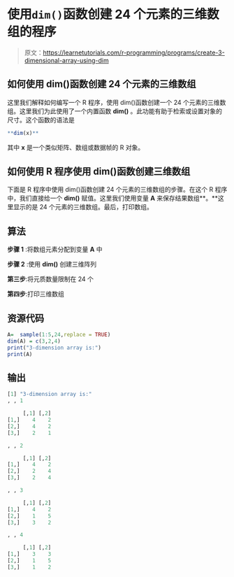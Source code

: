 # 使用`dim()`函数创建 24 个元素的三维数组的程序

> 原文：<https://learnetutorials.com/r-programming/programs/create-3-dimensional-array-using-dim>

## 如何使用 dim()函数创建 24 个元素的三维数组

这里我们解释如何编写一个 R 程序，使用 dim()函数创建一个 24 个元素的三维数组。这里我们为此使用了一个内置函数 **dim()** 。此功能有助于检索或设置对象的尺寸。这个函数的语法是

```r
**dim(x)** 

```

其中 **x** 是一个类似矩阵、数组或数据帧的 R 对象。

## 如何使用 R 程序使用 dim()函数创建三维数组

下面是 R 程序中使用 dim()函数创建 24 个元素的三维数组的步骤。在这个 R 程序中，我们直接给一个 **dim()** 赋值。这里我们使用变量 **A** 来保存结果数组**。**这里显示的是 24 个元素的三维数组。最后，打印数组。

## 算法

**步骤 1** :将数组元素分配到变量 **A** 中

**步骤 2** :使用 **dim()** 创建三维阵列

**第三步**:将元质数量限制在 24 个

**第四步**:打印三维数组

## 资源代码

```r
A=  sample(1:5,24,replace = TRUE)
dim(A) = c(3,2,4)
print("3-dimension array is:")
print(A)

```

## 输出

```r
[1] "3-dimension array is:"
, , 1

     [,1] [,2]
[1,]    4    2
[2,]    4    2
[3,]    2    1

, , 2

     [,1] [,2]
[1,]    4    2
[2,]    2    4
[3,]    2    4

, , 3

     [,1] [,2]
[1,]    4    2
[2,]    1    5
[3,]    3    2

, , 4

     [,1] [,2]
[1,]    3    3
[2,]    1    5
[3,]    1    2 
```